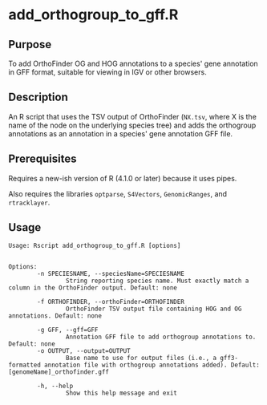 # add_orthogroup_to_gff.R
## Purpose
To add OrthoFinder OG and HOG annotations to a species' gene annotation in GFF format, suitable for viewing in IGV or other browsers.

## Description
An R script that uses the TSV output of OrthoFinder (`NX.tsv`, where X is the name of the node on the underlying species tree) and adds the orthogroup annotations as an annotation in a species' gene annotation GFF file.

## Prerequisites
Requires a new-ish version of R (4.1.0 or later) because it uses pipes.

Also requires the libraries `optparse`, `S4Vectors`, `GenomicRanges`, and `rtracklayer`.

## Usage

```
Usage: Rscript add_orthogroup_to_gff.R [options]                                                                                                                                               
                                                                                                                                                                                       
                                                                                                                                                                                       
Options:                                                                                                                                                                               
        -n SPECIESNAME, --speciesName=SPECIESNAME                                                                                                                                      
                String reporting species name. Must exactly match a column in the OrthoFinder output. Default: none                                                                    
                                                                                                                                                                                       
        -f ORTHOFINDER, --orthoFinder=ORTHOFINDER                                                                                                                                      
                OrthoFinder TSV output file containing HOG and OG annotations. Default: none                                                                                           
                                                                                                                                                                                       
        -g GFF, --gff=GFF                                                                                                                                                              
                Annotation GFF file to add orthogroup annotations to. Default: none                                                                                                                                                                                                                                                                                           
        -o OUTPUT, --output=OUTPUT                                                                                                                                                     
                Base name to use for output files (i.e., a gff3-formatted annotation file with orthogroup annotations added). Default: [genomeName]_orthofinder.gff                    
                                                                                                                                                                                       
        -h, --help                                                                                                                                                                     
                Show this help message and exit        
```


